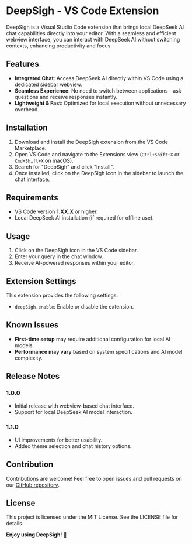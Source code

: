 # DeepSigh - VS Code Extension

DeepSigh is a Visual Studio Code extension that brings local DeepSeek AI chat capabilities directly into your editor. With a seamless and efficient webview interface, you can interact with DeepSeek AI without switching contexts, enhancing productivity and focus.

## Features

- **Integrated Chat**: Access DeepSeek AI directly within VS Code using a dedicated sidebar webview.
- **Seamless Experience**: No need to switch between applications—ask questions and receive responses instantly.
- **Lightweight & Fast**: Optimized for local execution without unnecessary overhead.

## Installation

1. Download and install the DeepSigh extension from the VS Code Marketplace.
2. Open VS Code and navigate to the Extensions view (`Ctrl+Shift+X` or `Cmd+Shift+X` on macOS).
3. Search for "DeepSigh" and click "Install".
4. Once installed, click on the DeepSigh icon in the sidebar to launch the chat interface.

## Requirements

- VS Code version **1.XX.X** or higher.
- Local DeepSeek AI installation (if required for offline use).

## Usage

1. Click on the DeepSigh icon in the VS Code sidebar.
2. Enter your query in the chat window.
3. Receive AI-powered responses within your editor.

## Extension Settings

This extension provides the following settings:

- `deepSigh.enable`: Enable or disable the extension.

## Known Issues

- **First-time setup** may require additional configuration for local AI models.
- **Performance may vary** based on system specifications and AI model complexity.

## Release Notes

### 1.0.0

- Initial release with webview-based chat interface.
- Support for local DeepSeek AI model interaction.

### 1.1.0

- UI improvements for better usability.
- Added theme selection and chat history options.

## Contribution

Contributions are welcome! Feel free to open issues and pull requests on our [GitHub repository](https://github.com/your-repo-link).

## License

This project is licensed under the MIT License. See the LICENSE file for details.

**Enjoy using DeepSigh!** 🚀
